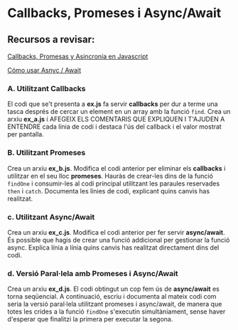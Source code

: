# Callbacks, Promeses i Async/Await

## Recursos a revisar:

[Callbacks, Promesas y Asincronía en Javascript](https://www.freecodecamp.org/espanol/news/sincrono-vs-asincrono-en-javascript/)

[Cómo usar Asnyc / Await](https://www.freecodecamp.org/espanol/news/como-usar-async-await-para-escribir-un-codigo-mejor-en-javascript/)

### A. Utilitzant Callbacks

El codi que se't presenta a **ex.js** fa servir **callbacks** per dur a terme una tasca després de cercar un element en un array amb la funció `find`. Crea un arxiu **ex_a.js** i AFEGEIX ELS COMENTARIS QUE EXPLIQUEN I T'AJUDEN A ENTENDRE cada línia de codi i destaca l'ús del callback i el valor mostrat per pantalla.

### B. Utilitzant Promeses

Crea un arxiu **ex_b.js**. Modifica el codi anterior per eliminar els **callbacks** i utilitzar en el seu lloc **promeses**. Hauràs de crear-les dins de la funció `findOne` i consumir-les al codi principal utilitzant les paraules reservades `then` i `catch`. Documenta les línies de codi, explicant quins canvis has realitzat.

### c. Utilitzant Async/Await

Crea un arxiu **ex_c.js**. Modifica el codi anterior per fer servir **async/await**. És possible que hagis de crear una funció addicional per gestionar la funció async. Explica línia a línia quins canvis has realitzat directament dins del codi.

### d. Versió Paral·lela amb Promeses i Async/Await

Crea un arxiu **ex_d.js**. El codi obtingut un cop fem ús de **async/await** es torna seqüencial. A continuació, escriu i documenta al mateix codi com seria la versió paral·lela utilitzant promeses i async/await, de manera que totes les crides a la funció `findOne` s'executin simultàniament, sense haver d'esperar que finalitzi la primera per executar la segona.
